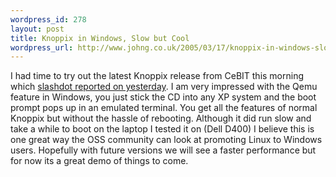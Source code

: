 ```yaml
--- 
wordpress_id: 278
layout: post
title: Knoppix in Windows, Slow but Cool
wordpress_url: http://www.johng.co.uk/2005/03/17/knoppix-in-windows-slow-but-cool/
---
```

I had time to try out the latest Knoppix release from CeBIT this morning which <a href="http://slashdot.org/article.pl?sid=05/03/16/0210216&tid=185&tid=1">slashdot reported on yesterday</a>. I am very impressed with the Qemu feature in Windows, you just stick the CD into any XP system and the boot prompt pops up in an emulated terminal. You get all the features of normal Knoppix but without the hassle of rebooting. Although it did run slow and take a while to boot on the laptop I tested it on (Dell D400) I believe this is one great way the OSS community can look at promoting Linux to Windows users. Hopefully with future versions we will see a faster performance but for now its a great demo of things to come.

